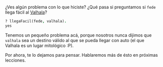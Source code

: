 ¿Ves algún problema con lo que hiciste? ¿Qué pasa si preguntamos si `fede` llega fácil al [Valhala](https://es.wikipedia.org/wiki/Valhalla)?

```prolog
? llegaFacil(fede, valhala).
yes
```

Tenemos un pequeño problema acá, porque nosotros nunca dijimos que `valhala` sea un destino válido al que se pueda llegar con auto (el que Valhala es un lugar mitológico :P). 

Por ahora, te lo dejamos para pensar. Hablaremos más de ésto en próximas lecciones. 